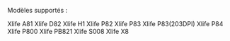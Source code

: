 Modèles supportés :

Xlife A81
Xlife D82
Xlife H1
Xlife P82
Xlife P83
Xlife P83(203DPI)
Xlife P84
Xlife P800
Xlife PB821
Xlife S008
Xlife X8
